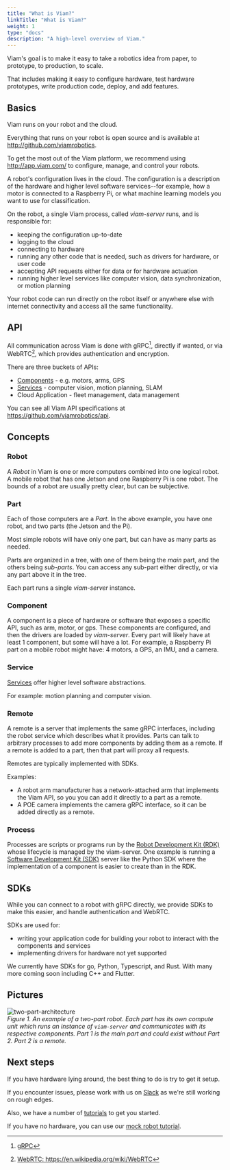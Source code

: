```yaml
---
title: "What is Viam?"
linkTitle: "What is Viam?"
weight: 1
type: "docs"
description: "A high-level overview of Viam."
---
```


Viam's goal is to make it easy to take a robotics idea from paper, to prototype, to production, to scale. 

That includes making it easy to configure hardware, test hardware prototypes, write production code, deploy, and add features.

## Basics
Viam runs on your robot and the cloud.

Everything that runs on your robot is open source and is available at http://github.com/viamrobotics.

To get the most out of the Viam platform, we recommend using  http://app.viam.com/ to configure, manage, and control your robots.

A robot's configuration lives in the cloud.
The configuration is a description of the hardware and higher level software services--for example, how a motor is connected to a Raspberry Pi, or what machine learning models you want to use for classification.

On the robot, a single Viam process, called _viam-server_ runs, and is responsible for: 
- keeping the configuration up-to-date
- logging to the cloud
- connecting to hardware
- running any other code that is needed, such as drivers for hardware, or user code
- accepting API requests either for data or for hardware actuation
- running higher level services like computer vision, data synchronization, or motion planning

Your robot code can run directly on the robot itself or anywhere else with internet connectivity and access all the same functionality.

## API

All communication across Viam is done with gRPC[^grpc], directly if wanted, or via WebRTC[^webrtc], which provides authentication and encryption.

[^grpc]: <a href="https://grpc.io/" target="_blank">gRPC</a>
[^webrtc]: <a href="https://en.wikipedia.org/wiki/WebRTC)" target="_blank">WebRTC: ht<span></span>tps://en.wikipedia.org/wiki/WebRTC</a> 

There are three buckets of APIs:
- [Components](/components) - e.g. motors, arms, GPS 
- [Services](/services) - computer vision, motion planning, SLAM
- Cloud Application - fleet management, data management

You can see all Viam API specifications at https://github.com/viamrobotics/api.

## Concepts

### Robot
A _Robot_ in Viam is one or more computers combined into one logical robot.
A mobile robot that has one Jetson and one Raspberry Pi is one robot.
The bounds of a robot are usually pretty clear, but can be subjective. 

### Part
Each of those computers are a _Part_.
In the above example, you have one robot, and two parts (the Jetson and the Pi).

Most simple robots will have only one part, but can have as many parts as needed.

Parts are organized in a tree, with one of them being the _main_ part, and the others being _sub-parts_.
You can access any sub-part either directly, or via any part above it in the tree.

Each part runs a single _viam-server_ instance.

### Component

A component is a piece of hardware or software that exposes a specific API, such as arm, motor, or gps.
These components are configured, and then the drivers are loaded by _viam-server_.
Every part will likely have at least 1 component, but some will have a lot.
For example, a Raspberry Pi part on a mobile robot might have: 4 motors, a GPS, an IMU, and a camera.

### Service

[Services](/services) offer higher level software abstractions.

For example: motion planning and computer vision.

### Remote

A remote is a server that implements the same gRPC interfaces, including the robot service which describes what it provides.
Parts can talk to arbitrary processes to add more components by adding them as a remote.
If a remote is added to a part, then that part will proxy all requests.

Remotes are typically implemented with SDKs.

Examples: 
- A robot arm manufacturer has a network-attached arm that implements the Viam API, so you you can add it directly to a part as a remote.
- A POE camera implements the camera gRPC interface, so it can be added directly as a remote.

### Process
Processes are scripts or programs run by the [Robot Development Kit (RDK)](../../appendix/glossary#rdk_anchor) whose lifecycle is managed by the viam-server.
One example is running a [Software Development Kit (SDK)](/product-overviews/sdk-as-server) server like the Python SDK where the implementation of a component is easier to create than in the RDK.

## SDKs

While you can connect to a robot with gRPC directly, we provide SDKs to make this easier, and handle authentication and WebRTC.

SDKs are used for:
- writing your application code for building your robot to interact with the components and services
- implementing drivers for hardware not yet supported

We currently have SDKs for go, Python, Typescript, and Rust. With many more coming soon including C++ and Flutter.

## Pictures

![two-part-architecture](../img/overview-two-part-architecture.png)  
_Figure 1.
An example of a two-part robot.
Each part has its own compute unit which runs an instance of `viam-server` and communicates with its respective components.
Part 1 is the main part and could exist without Part 2.
Part 2 is a remote._

## Next steps

If you have hardware lying around, the best thing to do is try to get it setup.

If you encounter issues, please work with us on [Slack](https://viamrobotics.slack.com/) as we're still working on rough edges.

Also, we have a number of [tutorials](/tutorials) to get you started.

If you have no hardware, you can use our [mock robot tutorial](/tutorials/how-to-build-a-mock-robot).

